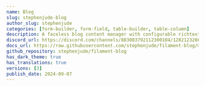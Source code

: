 ```yaml
---
name: Blog
slug: stephenjude-blog
author_slug: stephenjude
categories: [form-builder, form-field, table-builder, table-column]
description: A faceless blog content manager with configurable richtext and markdown support.
discord_url: https://discord.com/channels/883083792112300104/1282123266248544287
docs_url: https://raw.githubusercontent.com/stephenjude/filament-blog/main/README.md
github_repository: stephenjude/filament-blog
has_dark_theme: true
has_translations: true
versions: [3]
publish_date: 2024-09-07
---
```

